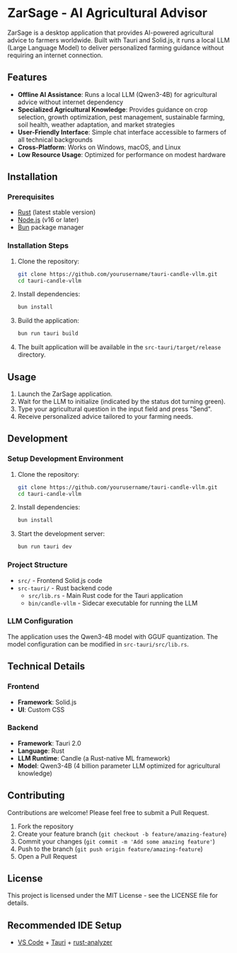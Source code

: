# ZarSage - AI Agricultural Advisor

ZarSage is a desktop application that provides AI-powered agricultural advice to farmers worldwide. Built with Tauri and Solid.js, it runs a local LLM (Large Language Model) to deliver personalized farming guidance without requiring an internet connection.

## Features

- **Offline AI Assistance**: Runs a local LLM (Qwen3-4B) for agricultural advice without internet dependency
- **Specialized Agricultural Knowledge**: Provides guidance on crop selection, growth optimization, pest management, sustainable farming, soil health, weather adaptation, and market strategies
- **User-Friendly Interface**: Simple chat interface accessible to farmers of all technical backgrounds
- **Cross-Platform**: Works on Windows, macOS, and Linux
- **Low Resource Usage**: Optimized for performance on modest hardware

## Installation

### Prerequisites

- [Rust](https://www.rust-lang.org/tools/install) (latest stable version)
- [Node.js](https://nodejs.org/) (v16 or later)
- [Bun](https://bun.sh/) package manager

### Installation Steps

1. Clone the repository:
   ```bash
   git clone https://github.com/yourusername/tauri-candle-vllm.git
   cd tauri-candle-vllm
   ```

2. Install dependencies:
   ```bash
   bun install
   ```

3. Build the application:
   ```bash
   bun run tauri build
   ```

4. The built application will be available in the `src-tauri/target/release` directory.

## Usage

1. Launch the ZarSage application.
2. Wait for the LLM to initialize (indicated by the status dot turning green).
3. Type your agricultural question in the input field and press "Send".
4. Receive personalized advice tailored to your farming needs.

## Development

### Setup Development Environment

1. Clone the repository:
   ```bash
   git clone https://github.com/yourusername/tauri-candle-vllm.git
   cd tauri-candle-vllm
   ```

2. Install dependencies:
   ```bash
   bun install
   ```

3. Start the development server:
   ```bash
   bun run tauri dev
   ```

### Project Structure

- `src/` - Frontend Solid.js code
- `src-tauri/` - Rust backend code
  - `src/lib.rs` - Main Rust code for the Tauri application
  - `bin/candle-vllm` - Sidecar executable for running the LLM

### LLM Configuration

The application uses the Qwen3-4B model with GGUF quantization. The model configuration can be modified in `src-tauri/src/lib.rs`.

## Technical Details

### Frontend

- **Framework**: Solid.js
- **UI**: Custom CSS

### Backend

- **Framework**: Tauri 2.0
- **Language**: Rust
- **LLM Runtime**: Candle (a Rust-native ML framework)
- **Model**: Qwen3-4B (4 billion parameter LLM optimized for agricultural knowledge)

## Contributing

Contributions are welcome! Please feel free to submit a Pull Request.

1. Fork the repository
2. Create your feature branch (`git checkout -b feature/amazing-feature`)
3. Commit your changes (`git commit -m 'Add some amazing feature'`)
4. Push to the branch (`git push origin feature/amazing-feature`)
5. Open a Pull Request

## License

This project is licensed under the MIT License - see the LICENSE file for details.

## Recommended IDE Setup

- [VS Code](https://code.visualstudio.com/) + [Tauri](https://marketplace.visualstudio.com/items?itemName=tauri-apps.tauri-vscode) + [rust-analyzer](https://marketplace.visualstudio.com/items?itemName=rust-lang.rust-analyzer)
